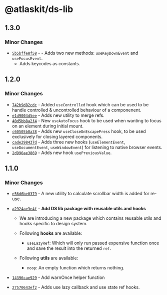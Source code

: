 # @atlaskit/ds-lib

## 1.3.0

### Minor Changes

- [`5b5bffe8f58`](https://bitbucket.org/atlassian/atlassian-frontend/commits/5b5bffe8f58) - - Adds two new methods: `useKeyDownEvent` and `useFocusEvent`.
  - Adds keycodes as constants.

## 1.2.0

### Minor Changes

- [`742b9d82cdc`](https://bitbucket.org/atlassian/atlassian-frontend/commits/742b9d82cdc) - Added `useControlled` hook which can be used to be handle controlled & uncontrolled behaviour of a componenent.
- [`e1d9004d5ee`](https://bitbucket.org/atlassian/atlassian-frontend/commits/e1d9004d5ee) - Adds new utility to merge refs.
- [`40d5bb8a2f4`](https://bitbucket.org/atlassian/atlassian-frontend/commits/40d5bb8a2f4) - New `useAutoFocus` hook to be used when wanting to focus on an element during initial mount.
- [`c60505b8a38`](https://bitbucket.org/atlassian/atlassian-frontend/commits/c60505b8a38) - Adds new `useCloseOnEscapePress` hook, to be used exclusively for closing layered components.
- [`cade298437d`](https://bitbucket.org/atlassian/atlassian-frontend/commits/cade298437d) - Adds three new hooks (`useElementEvent`, `useDocumentEvent`, `useWindowEvent`) for listening to native browser events.
- [`2d996ae3869`](https://bitbucket.org/atlassian/atlassian-frontend/commits/2d996ae3869) - Adds new hook `usePreviousValue`.

## 1.1.0

### Minor Changes

- [`e56d6be0379`](https://bitbucket.org/atlassian/atlassian-frontend/commits/e56d6be0379) - A new utility to calculate scrollbar width is added for re-use.
- [`a2924ae3e4f`](https://bitbucket.org/atlassian/atlassian-frontend/commits/a2924ae3e4f) - **Add DS lib package with reusable utils and hooks**

  - We are introducing a new package which contains reusable utils and hooks specific to design system.

  - Following **hooks** are available:

    - `useLazyRef`: Which will only run passed expensive function once and save the result into the returned `ref`.

  - Following **utils** are available:

    - `noop`: An empty function which returns nothing.

- [`14396cae929`](https://bitbucket.org/atlassian/atlassian-frontend/commits/14396cae929) - Add warnOnce helper function
- [`27570643ef2`](https://bitbucket.org/atlassian/atlassian-frontend/commits/27570643ef2) - Adds use lazy callback and use state ref hooks.
